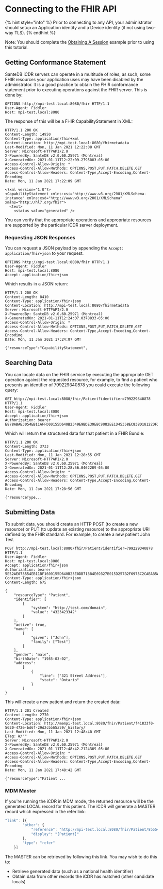 # Connecting to the FHIR API

{% hint style="info" %}
Prior to connecting to any API, your administrator should setup an Application identity and a Device identity (if not using two-way TLS).
{% endhint %}

Note: You should complete the [Obtaining A Session](obtaining-a-session.md) example prior to using this tutorial.

## Getting Conformance Statement

SanteDB iCDR servers can operate in a multitude of roles, as such, some FHIR resources your application uses may have been disabled by the administrator. It is a good practice to obtain the FHIR conformance statement prior to executing operations against the FHIR server. This is done by:

```http
OPTIONS http://mpi-test.local:8080/fhir HTTP/1.1
User-Agent: Fiddler
Host: mpi-test.local:8080
```

The response of this will be a FHIR CapabilityStatement in XML:

```http
HTTP/1.1 200 OK
Content-Length: 14950
Content-Type: application/fhir+xml
Content-Location: http://mpi-test.local:8080/fhirmetadata
Last-Modified: Mon, 11 Jan 2021 12:22:08 GMT
Server: Microsoft-HTTPAPI/2.0
X-PoweredBy: SanteDB v2.0.60.25971 (Montreal)
X-GeneratedOn: 2021-01-11T12:22:09.2795003-05:00
Access-Control-Allow-Origin: *
Access-Control-Allow-Methods: OPTIONS,POST,PUT,PATCH,DELETE,GET
Access-Control-Allow-Headers: Content-Type,Accept-Encoding,Content-Encoding
Date: Mon, 11 Jan 2021 17:22:09 GMT

<?xml version="1.0"?>
<CapabilityStatement xmlns:xsi="http://www.w3.org/2001/XMLSchema-instance" xmlns:xsd="http://www.w3.org/2001/XMLSchema" xmlns="http://hl7.org/fhir">
  <text>
    <status value="generated" />
```

You can verify that the appropriate operations and appropriate resources are supported by the particular iCDR server deployment.

### Requesting JSON Responses

You can request a JSON payload by appending the `Accept: application/fhir+json` to your request.

```http
OPTIONS http://mpi-test.local:8080/fhir HTTP/1.1
User-Agent: Fiddler
Host: mpi-test.local:8080
Accept: application/fhir+json
```

Which results in a JSON return:

```http
HTTP/1.1 200 OK
Content-Length: 8410
Content-Type: application/fhir+json
Content-Location: http://mpi-test.local:8080/fhirmetadata
Server: Microsoft-HTTPAPI/2.0
X-PoweredBy: SanteDB v2.0.60.25971 (Montreal)
X-GeneratedOn: 2021-01-11T12:24:07.0378833-05:00
Access-Control-Allow-Origin: *
Access-Control-Allow-Methods: OPTIONS,POST,PUT,PATCH,DELETE,GET
Access-Control-Allow-Headers: Content-Type,Accept-Encoding,Content-Encoding
Date: Mon, 11 Jan 2021 17:24:07 GMT

{"resourceType":"CapabilityStatement",
```

## Searching Data

You can locate data on the FHIR service by executing the appropriate GET operation against the requested resource, for example, to find a patient who presents an identifier of 799229340878 you could execute the following query:

```http
GET http://mpi-test.local:8080/fhir/Patient?identifier=799229340878 HTTP/1.1
User-Agent: Fiddler
Host: mpi-test.local:8080
Accept: application/fhir+json
Authorization: bearer E878ABAE3054EB11AFFD00155D640B2349E9BDE39EBC9082EE1D45358EC838D18122DF3FC1EFE649858826108F5881C6
```

Which will return the structured data for that patient in a FHIR Bundle:

```http
HTTP/1.1 200 OK
Content-Length: 3733
Content-Type: application/fhir+json
Last-Modified: Mon, 11 Jan 2021 12:28:55 GMT
Server: Microsoft-HTTPAPI/2.0
X-PoweredBy: SanteDB v2.0.60.25971 (Montreal)
X-GeneratedOn: 2021-01-11T12:28:56.0462209-05:00
Access-Control-Allow-Origin: *
Access-Control-Allow-Methods: OPTIONS,POST,PUT,PATCH,DELETE,GET
Access-Control-Allow-Headers: Content-Type,Accept-Encoding,Content-Encoding
Date: Mon, 11 Jan 2021 17:28:56 GMT

{"resourceType...
```

## Submitting Data

To submit data, you should create an HTTP POST (to create a new resource) or PUT (to update an existing resource) to the appropriate URI defined by the FHIR standard. For example, to create a new patient John Test&#x20;

```http
POST http://mpi-test.local:8080/fhir/Patient?identifier=799229340878 HTTP/1.1
User-Agent: Fiddler
Host: mpi-test.local:8080
Accept: application/fhir+json
Authorization: bearer 5E52AE073554EB11BF1600155D640B23E0DB71384E69B27B015D257B2F6975C2CABA85ADE4A4B49E5D6D9ACBC688DF1B
Content-Type: application/fhir+json
Content-Length: 675

{
    "resourceType": "Patient",
    "identifier": [
        {
            "system": "http://test.com/domain",
            "value": "4323423342"
        }
    ],
    "active": true,
    "name": [
        {
            "given": ["John"],
            "family": ["Test"]
        }
    ],
    "gender": "male",
    "birthDate": "1985-03-02",
    "address":
        [
            {
                "line": ["321 Street Address"],
                "state": "Ontario"
            }
        ]
}
```

This will create a new patient and return the created data:

```http
HTTP/1.1 201 Created
Content-Length: 2770
Content-Type: application/fhir+json
Content-Location: http://mempi-test.local:8080/fhir/Patient/f41833f0-5620-472e-bd6f-29d2cbb65a59/_history/
Last-Modified: Mon, 11 Jan 2021 12:48:40 GMT
ETag: W/""
Server: Microsoft-HTTPAPI/2.0
X-PoweredBy: SanteDB v2.0.60.25971 (Montreal)
X-GeneratedOn: 2021-01-11T12:48:42.2124309-05:00
Access-Control-Allow-Origin: *
Access-Control-Allow-Methods: OPTIONS,POST,PUT,PATCH,DELETE,GET
Access-Control-Allow-Headers: Content-Type,Accept-Encoding,Content-Encoding
Date: Mon, 11 Jan 2021 17:48:42 GMT

{"resourceType":"Patient ...
```

### MDM Master

If you're running the iCDR in MDM mode, the returned resource will be the generated LOCAL record for this patient. The iCDR will generate a MASTER record which expressed in the refer link:

```javascript
"link": [{
        "other": {
            "reference": "http://mpi-test.local:8080/fhir/Patient/8b554b4e-f0e1-42ec-85b7-296d521dd71b/_history/861b20d1-992d-487a-8788-63fae840f6bd", 
            "display": "[Patient]"
        },
        "type": "refer"
    }]
```

The MASTER can be retrieved by following this link. You may wish to do this to:

* Retrieve generated data (such as a national health identifier)
* Obtain data from other records the iCDR has matched (other candidate locals)

